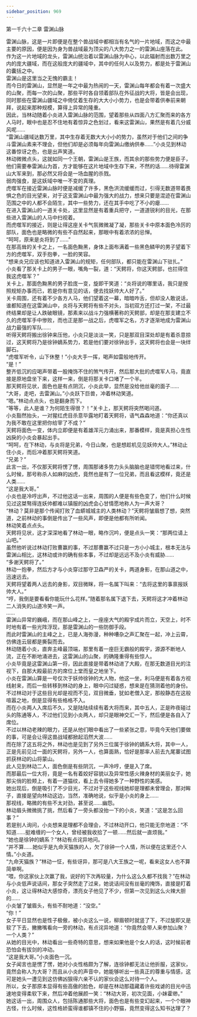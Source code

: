 ```yaml
---
sidebar_position: 969
---
```

 第一千六十二章 雷渊山脉


雷渊山脉，这是一片即便是在整个兽战域中都相当有名气的一片地域，而这之中最主要的原因，便是因为身为兽战域最为顶尖的八大势力之一的雷渊山座落在此。  
作为这一片地域的龙头，雷渊山统治着以雷渊山脉为中心，以此辐射而出数万里之内的庞大疆域，而在这般庞大的疆域中，其中的任何人以及势力，都是处于雷渊山的囊括之中。  
雷渊山是这里当之无愧的霸主！  
而今日的雷渊山，显然是一年之中最为热闹的一天，雷渊山每年都会有着一次盛大的山聚，而每一次的山聚，那些平时各自领着部队在外征战的大将，皆是会出现，同时那些在雷渊山疆域之中倚仗着生存的大大小小势力，也是会带着供奉前来朝拜，说起来那种规模，算得上异常的隆重。  
因此，当林动随着小炎进入雷渊山脉的范围，望着那些从四面八方汇聚而来的各方人马时，眼中也是忍不住地有着惊异之色划过，看来这雷渊山，果然是有着几分威风呢……  
“雷渊山疆域达数万里，其中生存着无数大大小小的势力，虽然对于他们之间的争斗雷渊山素来不理会，但他们却是必须每年向雷渊山缴纳供奉……”小炎见到林动这番惊讶之色，也是出声笑道。  
林动微微点头，这就如同一个王朝，雷渊山是王族，而其余的那些势力便是臣子，他们需要奉雷渊山为首，方才能够在这片地域中生存下来，不然的话……待得雷渊山大军来到，那必然又将会是一场血腥的杀戮。  
弱肉强食，是这妖域中唯一不变的真理。  
虎噬军在接近雷渊山脉时便是减缓了许多，黑色洪流缓缓而过，引得无数道带着畏惧之色的目光望来，对于这支雷渊山中最为强大的战力，想来只要是混迹在雷渊山范围之中的人都不会陌生，其中一些势力，还在其手中吃了不小的瘪……  
在进入雷渊山的一道关卡处，这里显然是有着重兵把守，一道道锐利的目光，在那些进入雷渊山的人马中扫视着。  
而虎噬军的接近，则是让得这座关卡气氛微微凝了凝，那些关卡中原本面色冷厉的部队，面色也是略微的有些不自然起来，那眼中有着浓浓的忌惮。  
“呵呵，原来是炎将到了……”  
在那高耸的关卡之上，一名面色黝黑，身体上面布满着一些黑色鳞甲的男子望着下方的虎噬军，双手抱拳，一脸的笑容。  
“想来炎兄应该也知道进入雷渊山的规矩，任何部队，都只能在雷渊山下驻扎。”  
小炎看了那关卡上的男子一眼，嘴角一裂，道：“天鳄将，你这天鳄部，也拦得住我这虎噬军？”  
关卡上，那面色黝黑的男子脸庞一变，旋即干笑道：“炎将说的哪里话，我只是按照规矩办事而已，若是你有意见的话，便去找妖帅大人好了。”  
关卡周围，还有着不少各方人马，他们望着这一幕，暗暗咋舌，但却没人敢说话，谁都知道在这雷渊山中，炎将与天鳄将有些不对头，当初双方还打过一架，不过最终结果却是让人跌破眼镜，那素来以战斗力强横著称的天鳄部，却是在那支建立不久的虎噬军手中惨败，而也正是那一战之后，虎噬军之名，方才逐渐地成为雷渊山战力最强的军队……  
听得天鳄将搬出徐钟来压他，小炎只是淡淡一笑，只是那双目深处却是有着杀意掠过，这天鳄将乃是徐钟嫡系势力，若是他们要对徐钟出手，这天鳄将也会是一块绊脚石。  
“虎噬军听令，山下休整！”小炎大手一挥，喝声如雷般地传开。  
“是！”  
整齐低沉的应喝声带着一股掩饰不住的煞气传开，然后那大批的虎噬军人马，竟直接是原地盘坐下来，这样一来，倒是将那关卡口堵了一个半。  
那天鳄将见状，面色也是有点阴沉，小炎此举，显然是没给他丝毫的面子……  
“大哥，走吧，去雷渊山。”小炎跃下巨兽，冲着林动笑道。  
“嗯。”林动点点头，也是翻身而下。  
“等等，此人是谁？为何陌生得很？！”关卡上，那天鳄将突然喝问道。  
小炎豁然抬头，一对猩红虎目杀意毕露地盯着天鳄将，语气森森地道：“你还真以为我不敢在这里把你给宰了不成？”  
天鳄将面色一变，体内立即便是有着雄浑元力涌出来，那番模样，竟是真担心生性凶戾的小炎会暴起出手。  
“呵呵，在下林动，与炎将是兄弟，今日山聚，也是想趁机见见妖帅大人。”林动止住小炎，而后冲着那天鳄将笑道。  
“兄弟？”  
此言一出，不仅那天鳄将愣了愣，周围那诸多势力头头脑脑也是错愕地看过来，什么时候，那号称杀人如麻的凶虎，竟然也是有了一位兄弟，而且看这模样，竟还是人类……  
“这是我大哥。”  
小炎也是冷哼出声，不过他这话一出来，周围的人便是有些色变了，他们什么时候见过这桀骜得连妖帅都难以镇服的凶虎会心甘情愿地称人为一声大哥？  
“林动？莫非是那个传闻打败了血蟒城城主的人类林动？”天鳄将皱眉想了想，突然道，之前林动的事倒是传出了一些风声，即便是他都有所听闻。  
林动笑着点点头。  
天鳄将见状，这才深深地看了林动一眼，略作沉吟，便是点头一笑：“那两位请上山吧。”  
虽然他听说过林动打败曹赢的事，不过那曹赢不过只是一方小小城主，根本无法与雷渊山相比，这林动或许的确有些本事，不过却是远远不及小炎有威胁……  
“多谢天鳄将了。”  
林动一抱拳，然后方才与小炎穿过那守卫森严的关卡，两道身影，在那山道之中，迅速远去。  
天鳄将望着两人远去的身影，双目微眯，将一名属下叫来：“去将这里的事禀报妖帅大人。”  
“哼，我倒是要看看你能玩什么花样。”随着那名属下退下去，天鳄将这才冲着林动二人消失的山道冷笑一声。  
……  
雷渊山异常的巍峨，而在那山峰之上，一座座大气的殿宇成片而立，天空上，时不时地有着一些光阵浮现，那是雷渊山的一些防御手段。  
而此时雷渊山的主峰之上，已是人海弥漫，种种嘈杂之声汇聚在一起，冲上云霄，仿佛连云层都是撕裂而去。  
林动随着小炎，直奔主峰最顶端，那里有着一座巨无霸般的殿宇，源源不断地人流，正在不断地涌进去，这雷渊山的山聚，的确隆重得有些惊人。  
小炎毕竟是这雷渊山第一将，因此直接是带着林动进了大殿，在那无数道目光的注视下，自那大殿最前方的席位上堂而皇之地坐下。  
小炎在雷渊山算是一号仅次于妖帅徐钟的大人物，他这一坐，利马便是有着各方视线射来，而后一些转移到林动的身上，眼中闪过疑惑，想来是在猜测着他的身份。  
不过林动对于这些目光却是视而不见，双目微垂，犹如老僧入定，那般静态在这般喧嚣之地，倒是显得有些格格不入。  
而在小炎两人入席后不久，又是陆陆续续有着大将而来，其中五人，正是昨夜碰过头的陈通等人，不过他们见到小炎两人，却只是眼神交汇一下，然后便是各自入了席位。  
不过以林动老辣的眼力，还是从他们眼中看出了一些紧张之意，毕竟今天他们要做的事，可是会让得这兽战域都掀起滔然大波……  
而在除了这五将之外，林动也是见到了另外三位属于徐钟的嫡系大将，其中一人，正是先前见过一面的天鳄将，另外一人，也算面熟，恰好是那率人前去九尾寨试图抓获林动的山将蒙山。  
此人见到林动二人，面色倒是有些阴沉，一声冷哼，便是入了席。  
而那最后一位大将，竟是一名有着姣好容貌以及异常性感火辣身材的美丽女子，她那尖俏的脸颊上，有着一道猫纹，看上去令得她多了一种野性的美感。  
她出现后，倒是吸引了不少目光，不过对于这些视线她却是理都未曾理会，那对眸子，直接是望向林动这边，当然，准确地说，似乎是小炎的身上……  
那视线，略微的有些不太对劲，甚至说……幽怨。  
林动眉头微微挑了挑，然后看了一旁头都没抬一下的小炎，笑道：“这是怎么回事？”  
若是别人询问，小炎想来是理都不会理会，不过林动开口，他只能无奈地道：“不知道……挺难缠的一个女人，曾经被我收拾了一顿……然后就一直烦我。”  
“她也是徐钟的嫡系？”林动有点诧异地问。  
“并不算……她似乎是九命天猫族的人，欠了徐钟一个人情，所以便在这里还个人情。”小炎道。  
“九命天猫族？”林动一怔，有些讶异，那可是八大王族之一呢，看来这女人也不算简单啊。  
“喂，你这家伙上次赢了我，说好的下次再较量，为什么这么久都不找我？”在林动与小炎低声说话间，那女子突然走了过来，她说话间没有丝毫的掩饰，直接是盯着小炎，这让得林动大感惊奇，漂亮女子他见了不少，但第一次见到这么火辣大胆的……  
小炎皱了皱眉头，有些不耐地道：“没空。”  
“你！”  
女子平日显然也是性子极傲，被小炎这么一说，柳眉顿时就竖了下，不过旋即又是软了下去，撇撇嘴看向一旁的林动，有点诧异地道：“你竟然会带人来参加山聚？一个人类？”  
从她的目光中，林动看出一些奇特的意思，想来如果他是个女人的话，这时候前者恐怕会有拔剑的冲动。  
“这是我大哥。”小炎面色一沉。  
女子闻言也是愣了愣，她对小炎性格颇为了解，连徐钟都无法让他折服，这家伙，竟然会称人为大哥？而且从小炎的声音中，她能够听出一些真正的尊重与情感，这可是她头一遭见到这仿佛凶狠得六亲不认的家伙会这么对待一个人。  
所以，女子那原本显得有些高傲的脸色，却是在林动那蕴藏着许些戏谑的目光中迅速地变得柔软下来，然后冲着他展颜一笑：“林动大哥，初次见面，小妹霍缈。”  
她这话一出，周围众人，包括陈通那些大将，面色也是有些变幻起来，一个个眼神古怪，什么时候，这性格娇蛮得谁都镇不住的小野猫，竟然变得这么知书达理了？  
  
  
